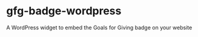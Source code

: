 gfg-badge-wordpress
===================

A WordPress widget to embed the Goals for Giving badge on your website